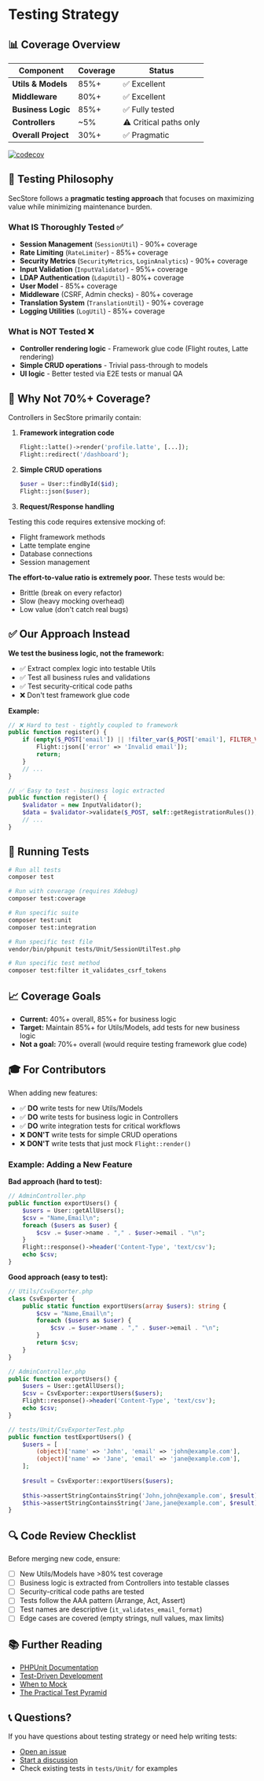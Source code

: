 # Testing Strategy

## 📊 Coverage Overview

| Component | Coverage | Status |
|-----------|----------|--------|
| **Utils & Models** | 85%+ | ✅ Excellent |
| **Middleware** | 80%+ | ✅ Excellent |
| **Business Logic** | 85%+ | ✅ Fully tested |
| **Controllers** | ~5% | ⚠️ Critical paths only |
| **Overall Project** | 30%+ | ✅ Pragmatic |

[![codecov](https://codecov.io/gh/madcoda9000/SecStore/branch/main/graph/badge.svg)](https://codecov.io/gh/madcoda9000/SecStore)

## 🎯 Testing Philosophy

SecStore follows a **pragmatic testing approach** that focuses on maximizing value while minimizing maintenance burden.

### What IS Thoroughly Tested ✅

- **Session Management** (`SessionUtil`) - 90%+ coverage
- **Rate Limiting** (`RateLimiter`) - 85%+ coverage  
- **Security Metrics** (`SecurityMetrics`, `LoginAnalytics`) - 90%+ coverage
- **Input Validation** (`InputValidator`) - 95%+ coverage
- **LDAP Authentication** (`LdapUtil`) - 80%+ coverage
- **User Model** - 85%+ coverage
- **Middleware** (CSRF, Admin checks) - 80%+ coverage
- **Translation System** (`TranslationUtil`) - 90%+ coverage
- **Logging Utilities** (`LogUtil`) - 85%+ coverage

### What is NOT Tested ❌

- **Controller rendering logic** - Framework glue code (Flight routes, Latte rendering)
- **Simple CRUD operations** - Trivial pass-through to models
- **UI logic** - Better tested via E2E tests or manual QA

## 🤔 Why Not 70%+ Coverage?

Controllers in SecStore primarily contain:

1. **Framework integration code**
   ```php
   Flight::latte()->render('profile.latte', [...]);
   Flight::redirect('/dashboard');
   ```

2. **Simple CRUD operations**
   ```php
   $user = User::findById($id);
   Flight::json($user);
   ```

3. **Request/Response handling**

Testing this code requires extensive mocking of:
- Flight framework methods
- Latte template engine
- Database connections
- Session management

**The effort-to-value ratio is extremely poor.** These tests would be:
- Brittle (break on every refactor)
- Slow (heavy mocking overhead)
- Low value (don't catch real bugs)

## ✅ Our Approach Instead

**We test the business logic, not the framework:**

- ✅ Extract complex logic into testable Utils
- ✅ Test all business rules and validations
- ✅ Test security-critical code paths
- ❌ Don't test framework glue code

**Example:**

```php
// ❌ Hard to test - tightly coupled to framework
public function register() {
    if (empty($_POST['email']) || !filter_var($_POST['email'], FILTER_VALIDATE_EMAIL)) {
        Flight::json(['error' => 'Invalid email']);
        return;
    }
    // ...
}

// ✅ Easy to test - business logic extracted
public function register() {
    $validator = new InputValidator();
    $data = $validator->validate($_POST, self::getRegistrationRules());
    // ...
}
```

## 🧪 Running Tests

```bash
# Run all tests
composer test

# Run with coverage (requires Xdebug)
composer test:coverage

# Run specific suite
composer test:unit
composer test:integration

# Run specific test file
vendor/bin/phpunit tests/Unit/SessionUtilTest.php

# Run specific test method
composer test:filter it_validates_csrf_tokens
```

## 📈 Coverage Goals

- **Current:** 40%+ overall, 85%+ for business logic
- **Target:** Maintain 85%+ for Utils/Models, add tests for new business logic
- **Not a goal:** 70%+ overall (would require testing framework glue code)

## 🎓 For Contributors

When adding new features:

- ✅ **DO** write tests for new Utils/Models
- ✅ **DO** write tests for business logic in Controllers
- ✅ **DO** write integration tests for critical workflows
- ❌ **DON'T** write tests for simple CRUD operations
- ❌ **DON'T** write tests that just mock `Flight::render()`

### Example: Adding a New Feature

**Bad approach (hard to test):**
```php
// AdminController.php
public function exportUsers() {
    $users = User::getAllUsers();
    $csv = "Name,Email\n";
    foreach ($users as $user) {
        $csv .= $user->name . "," . $user->email . "\n";
    }
    Flight::response()->header('Content-Type', 'text/csv');
    echo $csv;
}
```

**Good approach (easy to test):**
```php
// Utils/CsvExporter.php
class CsvExporter {
    public static function exportUsers(array $users): string {
        $csv = "Name,Email\n";
        foreach ($users as $user) {
            $csv .= $user->name . "," . $user->email . "\n";
        }
        return $csv;
    }
}

// AdminController.php
public function exportUsers() {
    $users = User::getAllUsers();
    $csv = CsvExporter::exportUsers($users);
    Flight::response()->header('Content-Type', 'text/csv');
    echo $csv;
}

// tests/Unit/CsvExporterTest.php
public function testExportUsers() {
    $users = [
        (object)['name' => 'John', 'email' => 'john@example.com'],
        (object)['name' => 'Jane', 'email' => 'jane@example.com'],
    ];
    
    $result = CsvExporter::exportUsers($users);
    
    $this->assertStringContainsString('John,john@example.com', $result);
    $this->assertStringContainsString('Jane,jane@example.com', $result);
}
```

## 🔍 Code Review Checklist

Before merging new code, ensure:

- [ ] New Utils/Models have >80% test coverage
- [ ] Business logic is extracted from Controllers into testable classes
- [ ] Security-critical code paths are tested
- [ ] Tests follow the AAA pattern (Arrange, Act, Assert)
- [ ] Test names are descriptive (`it_validates_email_format`)
- [ ] Edge cases are covered (empty strings, null values, max limits)

## 📚 Further Reading

- [PHPUnit Documentation](https://phpunit.de/documentation.html)
- [Test-Driven Development](https://martinfowler.com/bliki/TestDrivenDevelopment.html)
- [When to Mock](https://blog.cleancoder.com/uncle-bob/2014/05/14/TheLittleMocker.html)
- [The Practical Test Pyramid](https://martinfowler.com/articles/practical-test-pyramid.html)

## 📞 Questions?

If you have questions about testing strategy or need help writing tests:

- [Open an issue](https://github.com/madcoda9000/SecStore/issues)
- [Start a discussion](https://github.com/madcoda9000/SecStore/discussions)
- Check existing tests in `tests/Unit/` for examples